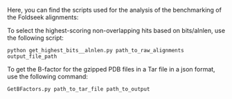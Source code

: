Here, you can find the scripts used for the analysis of the benchmarking of the Foldseek alignments:


To select the highest-scoring non-overlapping hits based on bits/alnlen, use the following script:

```
python get_highest_bits__alnlen.py path_to_raw_alignments output_file_path
```

To get the B-factor for the gzipped PDB files in a Tar file in a json format, use the following command:
```
GetBFactors.py path_to_tar_file path_to_output
```
